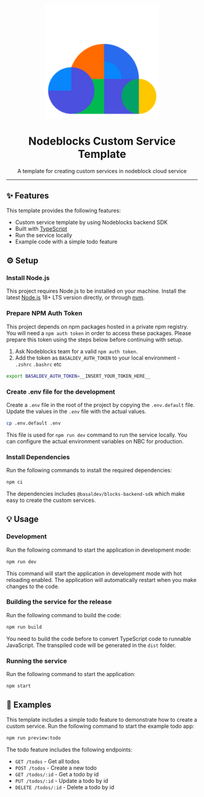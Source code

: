 <p align="center"><img width="300px" src="docs/logo.png" />
</p>
<h1 align="center">Nodeblocks Custom Service Template</h1>
<p align="center">A template for creating custom services in nodeblock cloud service</p>

---

## ✨ Features

This template provides the following features:

- Custom service template by using Nodeblocks backend SDK
- Built with [TypeScript](https://www.typescriptlang.org/)
- Run the service locally
- Example code with a simple todo feature

## ⚙️ Setup

### Install Node.js

This project requires Node.js to be installed on your machine. Install the latest [Node.js](https://nodejs.org/en/download/) 18+ LTS version directly, or through [nvm](https://github.com/nvm-sh/nvm#installing-and-updating).

### Prepare NPM Auth Token

This project depends on npm packages hosted in a private npm registry.
You will need a `npm auth token` in order to access these packages.
Please prepare this token using the steps below before continuing with setup.

1. Ask Nodeblocks team for a valid `npm auth token`.
1. Add the token as `BASALDEV_AUTH_TOKEN` to your local environment - `.zshrc` `.bashrc` etc

```bash
export BASALDEV_AUTH_TOKEN=__INSERT_YOUR_TOKEN_HERE__
```

### Create .env file for the development

Create a `.env` file in the root of the project by copying the `.env.default` file. Update the values in the `.env` file with the actual values.

```bash
cp .env.default .env
```

This file is used for `npm run dev` command to run the service locally. You can configure the actual environment variables on NBC for production.

### Install Dependencies

Run the following commands to install the required dependencies:

```bash
npm ci
```

The dependencies includes `@basaldev/blocks-backend-sdk` which make easy to create the custom services.

## 💡 Usage

### Development

Run the following command to start the application in development mode:

```bash
npm run dev
```

This command will start the application in development mode with hot reloading enabled. The application will automatically restart when you make changes to the code.

### Building the service for the release

Run the following command to build the code:

```bash
npm run build
```

You need to build the code before to convert TypeScript code to runnable JavaScript. The transpiled code will be generated in the `dist` folder.

### Running the service

Run the following command to start the application:

```bash
npm start
```

## 📌 Examples

This template includes a simple todo feature to demonstrate how to create a custom service. Run the following command to start the example todo app:

```bash
npm run preview:todo
```

The todo feature includes the following endpoints:

- `GET /todos` - Get all todos
- `POST /todos` - Create a new todo
- `GET /todos/:id` - Get a todo by id
- `PUT /todos/:id` - Update a todo by id
- `DELETE /todos/:id` - Delete a todo by id
